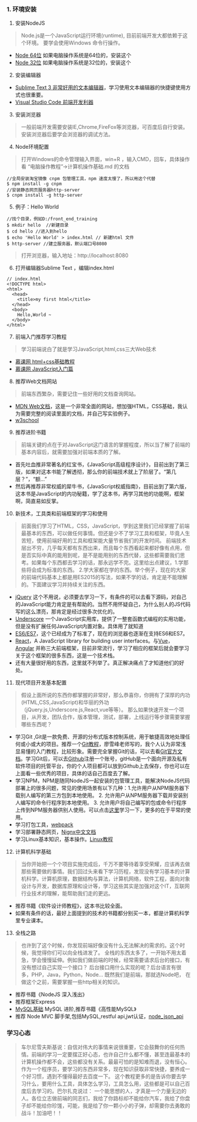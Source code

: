 ### 1. 环境安装

1. 安装NodeJS 
> Node.js是一个JavaScript运行环境(runtime), 目前前端开发大都依赖于这个环境。 要学会使用Windows 命令行操作。
- [Node 64位](https://npm.taobao.org/mirrors/node/v8.7.0/node-v8.7.0-x64.msi) 如果电脑操作系统是64位的，安装这个
- [Node 32位](https://npm.taobao.org/mirrors/node/v8.7.0/node-v8.7.0-x86.msi) 如果电脑操作系统是32位的，安装这个

2. 安装编辑器
- [Sublime Text 3 非常好用的文本编辑器](https://download.sublimetext.com/Sublime%20Text%20Build%203143%20x64%20Setup.exe)，学习使用文本编辑器的快捷键使用方式也很重要。
- [Visual Studio Code 前端开发利器](https://code.visualstudio.com/Download)

3. 安装浏览器

> 一般前端开发需要安装IE,Chrome,FireFox等浏览器，可百度后自行安装。安装浏览器后要学会浏览器的调试方法。

4. Node环境配置
> 打开Windows的命令管理输入界面，win+R ，输入CMD，回车，具体操作看 “电脑操作教程”->计算机操作基础.md 的文档
```
//全局安装淘宝镜像 cnpm 包管理工具，npm 速度太慢了，所以用这个代替
$ npm install -g cnpm
//安装静态网页服务器http-server
$ cnpm install -g http-server
```
5. 例子：Hello World
```
//找个目录，例如D:/front_end_training
$ mkdir hello  //新建目录
$ cd hello //进入到hello
$ echo 'Hello World' > index.html // 新建html 文件
$ http-server //建立服务器，默认端口号8080
```
> 打开浏览器，输入地址：http://localhost:8080
6. 打开编辑器Sublime Text ，编辑index.html
```
// index.html
<!DOCTYPE html>
<html>
  <head>
    <title>my first html</title>
  </head>
  <body>
    Hello,World ~
  </body>
</html>
```

7. 前端入门推荐学习教程
> 学习前端说白了就是学习JavaScript,html,css三大Web技术
- [慕课网 html+css基础教程](http://www.imooc.com/learn/9)
- [慕课网 JavaScript入门篇](http://www.imooc.com/learn/36)

8. 推荐Web文档网站
> 前端东西繁杂，需要记住一些好用的文档查询网站。
- [MDN Web文档](https://developer.mozilla.org/zh-CN/)，这是一个非常全面的网站，想加强HTML，CSS基础，我认为需要完整的阅读里面的文档，并自己写实验例子。
- [w3school](http://www.w3school.com.cn/html/index.asp)

9. 推荐进阶书籍
> 前端关键的点在于对JavaScript这门语言的掌握程度，所以当了解了前端的基本内容后，就需要加强对前端本质的了解。
- 首先吐血推非常著名的红宝书，《JavaScript高级程序设计》，目前出到了第三版，如果对这本书能了解透彻，那么你的前端技术就上了阶层了。“第几层？”，“额...”
- 然后再推荐非常权威的犀牛书，《JavaScript权威指南》，目前出到了第六版，这本书是JavaScript的内功秘籍，学了这本书，再学习其他的功能啊，框架啊，简直易如反掌。
10. 新技术，工具类和前端框架的学习和使用
> 前面我们学习了HTML，CSS，JavaScript，学到这里我们已经掌握了前端最基本的东西，可以做任何事情。但还是少不了学习工具和框架，毕竟人生苦短，使用前端好用的工具和框架能大量节省我们的开发时间。 前端技术层出不穷，几乎每天都有东西出来，而且每个东西看起来都好像有点用，但是否实际中真的能用到呢，是不是能用别的东西代替，这些都需要我们思考。如果每个东西都去学习的话，那永远学不完。这里给出点建议，1.学那些将会成为标准的东西。 2.学大家都在学的东西。举个例子，现在的大家的前端代码基本上都是用ES2015的写法，如果不学的话，肯定是不能理解的。下面建议学习并持续关注的东西。
- [jQuery](http://jquery.cuishifeng.cn/) 这个不用说，必须要去学习一下，有条件的可以去看下源码，对自己的JavaScript能力肯定是有帮助的。当然不用怀疑自己，为什么别人的JS代码写的这么漂亮，那肯定是经过很多次优化的。
- [Underscore](http://www.css88.com/doc/underscore/) 一个JavaScript实用库，提供了一整套函数式编程的实用功能，但是没有扩展任何JavaScript内置对象。具体用了就知道
- [ES6/ES7](http://es6.ruanyifeng.com/)，这个已经成为了标准了，现在的浏览器也逐渐在支持ES6和ES7。
- [React](https://reactjs.org/docs/hello-world.html)，A JavaScript library for building user interfaces。与[Vue](https://cn.vuejs.org/)，[Angular](https://angular.io/guide/quickstart) 并称三大前端框架，目前非常流行，学习了相应的框架后就会要学习关于这个框架的很多东西，这是一个技术栈。
- 还有大量很好用的东西，这里就不列举了。真正解决痛点了才知道他们的好处。
11. 现代项目开发基本配置
> 假设上面所说的东西你都掌握的非常好，那么恭喜你，你拥有了深厚的内功(HTML,CSS,JavaScript)和华丽的外功（jQuery.js,Underscore.js,React,vue等等）。 那么如果快速开发一个项目，从开发，团队合作，版本管理，测试，部署，上线运行等步骤需要掌握哪些东西呢？
- 学习Git ,Git是一款免费、开源的分布式版本控制系统，用于敏捷高效地处理任何或小或大的项目。推荐一个[Git教程](https://www.liaoxuefeng.com/wiki/0013739516305929606dd18361248578c67b8067c8c017b000)，廖雪峰老师写的，我个人认为非常浅显易懂的入门教程，比较形象。需要完全掌握Git的话，可以去看[Git官方文档](https://git-scm.com/docs)。学习Git后，可以去[Github](https://github.com/)注册一个账号，gitHub是一个面向开源及私有软件项目的托管平台，你的个人项目都可以放到Github上去保存，你也可以在上面看一些优秀的项目，具体的话自己百度去了解。
- 学习NPM，NPM是随同NodeJS一起安装的包管理工具，能解决NodeJS代码部署上的很多问题，常见的使用场景有以下几种：1.允许用户从NPM服务器下载别人编写的第三方包到本地使用。 2. 允许用户从NPM服务器下载并安装别人编写的命令行程序到本地使用。 3. 允许用户将自己编写的包或命令行程序上传到NPM服务器供别人使用。可以点击[这里](http://www.runoob.com/nodejs/nodejs-npm.html)学习一下，更多的在于平常的使用。
- 学习打包工具，[webpack](http://www.css88.com/doc/webpack2/concepts/module-resolution/)
- 学习部署静态网页，[Nignx中文文档](http://www.nginx.cn/doc/)
- 学习Linux基本知识，基本操作。[Linux教程](http://www.runoob.com/linux/linux-tutorial.html)

12. 计算机科学基础
> 当你开始把一个个项目实施完成后，千万不要等待着享受荣耀，应该再去做那些需要做的事情。我们回过头来看下学习历程，发现没有学习基本的计算机科学。计算机原理，数据结构与算法，计算机网络，软件工程，面向对象设计与开发，数据库原理和设计等，学习这些其实是加强对这个IT，互联网行业技术的理解，能帮助我们走的更远。
- 推荐书籍《软件设计师教程》，这本书比较全面。
- 如果有条件的话，最好上面提到的技术的书籍都分别买一本，都是计算机科学里专业课本。

13. 全栈之路
> 也许到了这个时候，你发现前端好像没有什么无法解决的需求的。这个时候，我觉得你们可以向全栈进发了。 全栈的东西太多了，一开始不用太着急，学会慢慢延伸。例如我们做前端的时候，经常需要请求后台的接口，有没有想过自己实现一个接口？ 后台接口用什么实现的呢？后台语言有很多，PHP，Java，Python，Node... 既然我们是前端，那就选Node吧， 在做这个之前，需要掌握一些http相关的知识。
- 推荐书籍《NodeJS 深入浅出》
- 推荐框架Express
- [MySQL基础](http://www.runoob.com/mysql/mysql-tutorial.html) MySQL 进阶,推荐书籍《高性能MySQL》
- 推荐 Node MVC 脚手架,包括MySQL,restful api,jwt认证，[node_json_api](https://github.com/wangYalun/node_json_api)

### 学习心态
> 车尔尼雪夫斯基说：自信对伟大的事情来说很重要，它会鼓舞你的任何热情。前端的学习一定要摆正好心态，也许自己什么都不懂，甚至连最基本的计算机操作都不会，这些都没有关系。最最可怕的是知难而退，没有恒心。作为一个程序员，要学习的东西非常多，现在知识获取非常快捷，要养成一个好习惯，遇到不懂得最好去百度一下。 这个教程更多的是告诉你要去学习什么，要用什么工具，具体怎么学习，工具怎么用，这些都是可以自己百度后去学习的。巴尔扎克说过： 一个能思想的人，才真是一个力量无边的人。各位立志做前端的同志们，我给了你路标却不能给你汽车，我给了你盘子却不能给你珍馐，可能，我是给了你一颗小小的子弹，却需要你去勇敢的战斗！加油吧！！